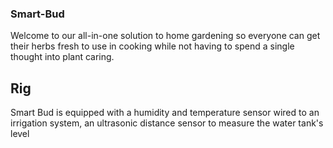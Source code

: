 ### Smart-Bud
Welcome to our all-in-one solution to home gardening so everyone can get their herbs fresh to use in cooking while not having to spend a single thought into plant caring.

## Rig
Smart Bud is equipped with a humidity and temperature sensor wired to an irrigation system, an ultrasonic distance sensor to measure the water tank's level 
